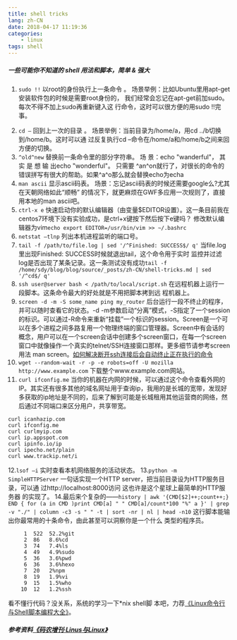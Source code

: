 ```yaml
---
title: shell tricks
lang: zh-CN
date: 2018-04-17 11:19:36
categories:
    - linux
tags: shell
---
```

##### 一些可能你不知道的 shell 用法和脚本，简单 & 强大
1. `sudo !!`
 以root的身份执行上一条命令 。
 场景举例：比如Ubuntu里用apt-get安装软件包的时候是需要root身份的，
我们经常会忘记在apt-get前加sudo。每次不得不加上sudo再重新键入这
行命令，这时可以很方便的用sudo !!完事。
<!-- more -->
2. `cd –`
 回到上一次的目录 。
 场景举例：当前目录为/home/a，用cd ../b切换到/home/b。这时可以通
过反复执行cd –命令在/home/a和/home/b之间来回方便的切换。
3. `^old^new`
 替换前一条命令里的部分字符串。
 场 景：echo "wanderful"， 其 实 是 想 输 出echo "wonderful"。 只需要
^an^on就行了，对很长的命令的错误拼写有很大的帮助。如果^a^o那么就会替换echo为echa
4. `man ascii`
 显示ascii码表。
 场景：忘记ascii码表的时候还需要google么?尤其在天朝网络如此“顺畅”
的情况下，就更麻烦在GWF多应用一次规则了，直接用本地的man ascii吧。
5. `ctrl-x e`
 快速启动你的默认编辑器（由变量$EDITOR设置）。这一条目前我在centos7环境下没有实验成功，是ctrl+x键按下然后按下e键吗？
修改默认编辑器为vim`echo export EDITOR=/usr/bin/vim >> ~/.bashrc`
6. `netstat –tlnp`
 列出本机进程监听的端口号。
7. `tail -f /path/to/file.log | sed '/^Finished: SUCCESS$/ q'`
 当file.log里出现Finished: SUCCESS时候就退出tail，这个命令用于实时
监控并过滤log是否出现了某条记录。这一条测试没有成功`tail -f /home/sdy/blog/blog/source/_posts/zh-CN/shell-tricks.md | sed '/^cd$/ q'`
8. `ssh user@server bash < /path/to/local/script.sh`
 在远程机器上运行一段脚本。这条命令最大的好处就是不用把脚本拷到远
程机器上。
9. `screen -d -m -S some_name ping my_router`
 后台运行一段不终止的程序，并可以随时查看它的状态。-d -m参数启动“分离”模式，-S指定了一个session的标识。可以通过-R命令来重新“挂载”一个标识的session。Screen是一个可以在多个进程之间多路复用一个物理终端的窗口管理器。Screen中有会话的概念，用户可以在一个screen会话中创建多个screen窗口，在每一个screen窗口中就像操作一个真实的telnet/SSH连接窗口那样。更多细节请参考screen用法 man screen。[如何解决断开ssh连接后会自动终止正在执行的命令](https://www.ibm.com/developerworks/cn/linux/l-cn-screen/)
10. `wget --random-wait -r -p -e robots=off -U mozilla http://www.example.com`
 下载整个www.example.com网站。
11. `curl ifconfig.me`
 当你的机器在内网的时候，可以通过这个命令查看外网的IP。其实还有很多其他的域名网址用于查询ip，我用的是长城的宽带，发现好多获取的ip地址是不同的，后来了解到可能是长城租用其他运营商的网络，然后通过不同端口来区分用户，共享带宽。
```
curl icanhazip.com
curl ifconfig.me
curl curlmyip.com
curl ip.appspot.com
curl ipinfo.io/ip
curl ipecho.net/plain
curl www.trackip.net/i
```
12.`lsof –i`
实时查看本机网络服务的活动状态。
13.`python -m SimpleHTTPServer`
 一句话实现一个HTTP server，把当前目录设为HTTP服务目录，可以通
过http://localhost:8000访问 这也许是这个星球上最简单的HTTP服务器
的实现了。
14.最后来个复杂的——`history | awk '{CMD[$2]++;count++;} END { for (a in CMD )print CMD[a] " " CMD[a]/count*100 "%" a }' | grep -v "./" | column -c3 -s " " -t | sort -nr | nl | head -n10`
 这行脚本能输出你最常用的十条命令，由此甚至可以洞察你是一个什么
类型的程序员。
```
     1	522  52.2%git
     2	86   8.6%cd
     3	74   7.4%ls
     4	49   4.9%sudo
     5	36   3.6%pwd
     6	36   3.6%hexo
     7	20   2%npm
     8	19   1.9%vi
     9	15   1.5%who
    10	12   1.2%ssh

```
看不懂行代码？没关系，系统的学习一下*nix shell脚
本吧，力荐[《Linux命令行与Shell脚本编程大全》](http://www.ituring.com.cn/book/980)。

##### 参考资料[《码农增刊·Linus与Linux》](http://www.ituring.com.cn/book/1501)




